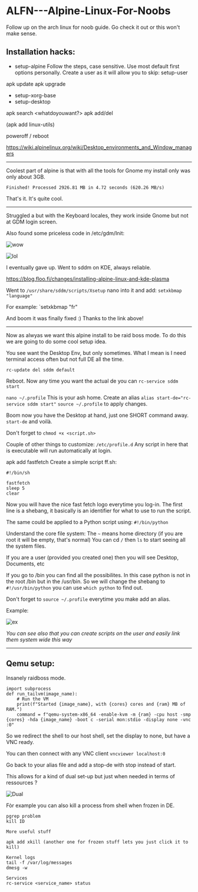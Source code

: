 # ALFN---Alpine-Linux-For-Noobs

Follow up on the arch linux for noob guide. Go check it out or this won't make sense.

## Installation hacks:

- setup-alpine
Follow the steps, case sensitive. Use most default first options personally. Create a user as it will allow you to skip: setup-user

apk update
apk upgrade

- setup-xorg-base 
- setup-desktop

apk search <whatdoyouwant?>
apk add/del 

(apk add linux-utils) 

poweroff / reboot

https://wiki.alpinelinux.org/wiki/Desktop_environments_and_Window_managers

---

Coolest part of alpine is that with all the tools for Gnome my install only was only about 3GB.

`Finished! Processed 2926.81 MB in 4.72 seconds (620.26 MB/s)` 

That's it. It's quite cool.

--- 

Struggled a but with the Keyboard locales, they work inside Gnome but not at GDM login screen. 

Also found some priceless code in /etc/gdm/Init:

![wow](https://github.com/user-attachments/assets/149e5dee-ac40-4b87-9dc7-b894194c9b55)

![lol](https://github.com/user-attachments/assets/281a1429-34ce-4104-95e2-c69f34aa5480)

I eventually gave up. Went to sddm on KDE, always reliable. 

https://blog.floo.fi/changes/installing-alpine-linux-and-kde-plasma

Went to `/usr/share/sddm/scripts/Xsetup` nano into it and add: `setxkbmap "language"` 

For example: `setxkbmap "fr"

And boom it was finally fixed :) Thanks to the link above!

---

Now as alwyas we want this alpine install to be raid boss mode. 
To do this we are going to do some cool setup idea. 

You see want the Desktop Env, but only sometimes. What I mean is I need terminal access often but not full DE all the time.

`rc-update del sddm default` 

Reboot. Now any time you want the actual de you can `rc-service sddm start` 

`nano ~/.profile` This is your ash home. 
Create an alias `alias start-de="rc-service sddm start"`
`source ~/.profile` to apply changes.

Boom now you have the Desktop at hand, just one SHORT command away. 
`start-de` and voilà.

Don't forget to `chmod +x <script.sh>` 

Couple of other things to customize: 
`/etc/profile.d` Any script in here that is executable will run automatically at login. 

apk add fastfetch
Create a simple script ff.sh:

```
#!/bin/sh

fastfetch
sleep 5
clear
```
Now you will have the nice fast fetch logo everytime you log-in. 
The first line is a shebang, it basically is an identifier for what to use to run the script. 

The same could be applied to a Python script using: `#!/bin/python` 

Understand the core file system:
The `~` means home directory (if you are root it will be empty, that's normal) 
You can cd `/` then `ls` to start seeing all the system files. 

If you are a user (provided you created one) then you will see Desktop, Documents, etc 

If you go to /bin you can find all the possibilites. In this case python is not in the root /bin but in the /usr/bin. So we will change the shebang to `#!/usr/bin/python` you can use `which python` to find out. 

Don't forget to `source ~/.profile` everytime you make add an alias.

Example:

![ex](https://github.com/user-attachments/assets/6dfd515b-44f8-453f-8170-0e8309de9250)

_You can see also that you can create scripts on the user and easily link them system wide this way_



---

## Qemu setup:

Insanely raidboss mode. 

```
import subprocess
def run_tailvm(image_name):
    # Run the VM
    print(f"Started {image_name}, with {cores} cores and {ram} MB of RAM.")
    command = f"qemu-system-x86_64 -enable-kvm -m {ram} -cpu host -smp {cores} -hda {image_name} -boot c -serial mon:stdio -display none -vnc :0"
```

So we redirect the shell to our host shell, set the display to none, but have a VNC ready. 

You can then connect with any VNC client `vncviewer localhost:0` 

Go back to your alias file and add a stop-de with stop instead of start. 

This allows for a kind of dual set-up but just when needed in terms of ressources ? 

![Dual](https://github.com/user-attachments/assets/ea1dcad5-0cbb-4060-ad5e-35c0326c59a1)

Fòr example you can also kill a process from shell when frozen in DE. 

```
pgrep problem
kill ID

More useful stuff

apk add xkill (another one for frozen stuff lets you just click it to kill) 

Kernel logs
tail -f /var/log/messages
dmesg -w

Services
rc-service <service_name> status
```




